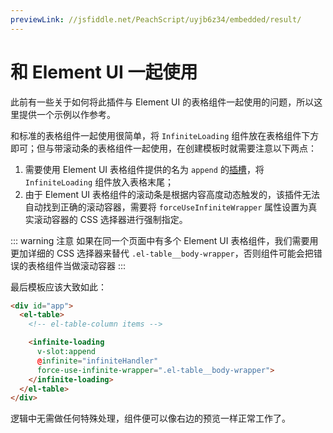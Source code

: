 ```yaml
---
previewLink: //jsfiddle.net/PeachScript/uyjb6z34/embedded/result/
---
```


# 和 Element UI 一起使用

此前有一些关于如何将此插件与 Element UI 的表格组件一起使用的问题，所以这里提供一个示例以作参考。

和标准的表格组件一起使用很简单，将 `InfiniteLoading` 组件放在表格组件下方即可；但与带滚动条的表格组件一起使用，在创建模板时就需要注意以下两点：

1. 需要使用 Element UI 表格组件提供的名为 `append` 的[插槽](http://element-cn.eleme.io/#/zh-CN/component/table#table-slot)，将 `InfiniteLoading` 组件放入表格末尾；
2. 由于 Element UI 表格组件的滚动条是根据内容高度动态触发的，该插件无法自动找到正确的滚动容器，需要将 `forceUseInfiniteWrapper` 属性设置为真实滚动容器的 CSS 选择器进行强制指定。

::: warning 注意
如果在同一个页面中有多个 Element UI 表格组件，我们需要用更加详细的 CSS 选择器来替代 `.el-table__body-wrapper`，否则组件可能会把错误的表格组件当做滚动容器
:::

最后模板应该大致如此：

``` html {6,8}
<div id="app">
  <el-table>
    <!-- el-table-column items -->

    <infinite-loading
      v-slot:append
      @infinite="infiniteHandler"
      force-use-infinite-wrapper=".el-table__body-wrapper">
    </infinite-loading>
  </el-table>
</div>
```

逻辑中无需做任何特殊处理，组件便可以像右边的预览一样正常工作了。
